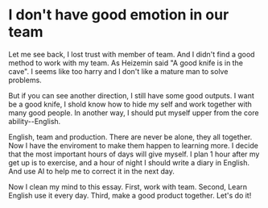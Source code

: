 # I don't have good emotion in our team
Let me see back, I lost trust with member of team.
And I didn't find a good method to work with my team.
As Heizemin said "A good knife is in the cave".
I seems like too harry and I don't like a mature man to solve problems.

But if you can see another direction, I still have some good outputs.
I want be a good knife, I shold know how to hide my self and work together with many good people.
In another way, I should put myself upper from the core ability--English.

English, team and production. There are never be alone, they all together.
Now I have the enviroment to make them happen to learning more.
I decide that the most important hours of days will give myself.
I plan 1 hour after my get up is to exercise, and a hour of night I should write a diary in English.
And use AI to help me to correct it in the next day.

Now I clean my mind to this essay.
First, work with team.
Second, Learn English use it every day.
Third, make a good product together.
Let's do it!
